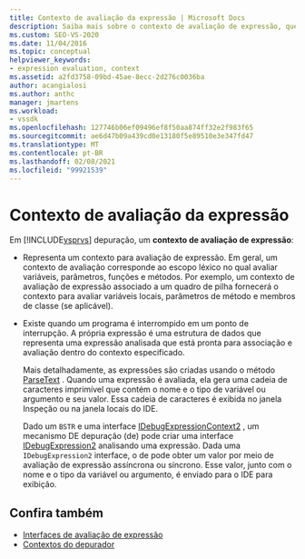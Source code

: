 ```yaml
---
title: Contexto de avaliação da expressão | Microsoft Docs
description: Saiba mais sobre o contexto de avaliação de expressão, que representa um contexto para avaliação de expressão e existe quando um programa foi interrompido em um ponto de interrupção.
ms.custom: SEO-VS-2020
ms.date: 11/04/2016
ms.topic: conceptual
helpviewer_keywords:
- expression evaluation, context
ms.assetid: a2fd3758-09bd-45ae-8ecc-2d276c0036ba
author: acangialosi
ms.author: anthc
manager: jmartens
ms.workload:
- vssdk
ms.openlocfilehash: 127746b06ef09496ef8f50aa874ff32e2f983f65
ms.sourcegitcommit: ae6d47b09a439cd0e13180f5e89510e3e347fd47
ms.translationtype: MT
ms.contentlocale: pt-BR
ms.lasthandoff: 02/08/2021
ms.locfileid: "99921539"
---
```

# <a name="expression-evaluation-context"></a>Contexto de avaliação da expressão
Em [!INCLUDE[vsprvs](../../code-quality/includes/vsprvs_md.md)] depuração, um **contexto de avaliação de expressão**:

- Representa um contexto para avaliação de expressão. Em geral, um contexto de avaliação corresponde ao escopo léxico no qual avaliar variáveis, parâmetros, funções e métodos. Por exemplo, um contexto de avaliação de expressão associado a um quadro de pilha fornecerá o contexto para avaliar variáveis locais, parâmetros de método e membros de classe (se aplicável).

- Existe quando um programa é interrompido em um ponto de interrupção. A própria expressão é uma estrutura de dados que representa uma expressão analisada que está pronta para associação e avaliação dentro do contexto especificado.

     Mais detalhadamente, as expressões são criadas usando o método [ParseText](../../extensibility/debugger/reference/idebugexpressioncontext2-parsetext.md) . Quando uma expressão é avaliada, ela gera uma cadeia de caracteres imprimível que contém o nome e o tipo de variável ou argumento e seu valor. Essa cadeia de caracteres é exibida no janela Inspeção ou na janela locais do IDE.

     Dado um `BSTR` e uma interface [IDebugExpressionContext2](../../extensibility/debugger/reference/idebugexpressioncontext2.md) , um mecanismo DE depuração (de) pode criar uma interface [IDebugExpression2](../../extensibility/debugger/reference/idebugexpression2.md) analisando uma expressão. Dada uma `IDebugExpression2` interface, o de pode obter um valor por meio de avaliação de expressão assíncrona ou síncrono. Esse valor, junto com o nome e o tipo da variável ou argumento, é enviado para o IDE para exibição.

## <a name="see-also"></a>Confira também
- [Interfaces de avaliação de expressão](../../extensibility/debugger/reference/expression-evaluation-interfaces.md)
- [Contextos do depurador](../../extensibility/debugger/debugger-contexts.md)
